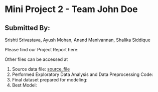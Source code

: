 # Mini Project 2 - Team John Doe

## Submitted By: 
Srishti Srivastava, Ayush Mohan, Anand Manivannan, Shalika Siddique

Please find our Project Report here: 

Other files can be accessed at <br />
1. Source data file: [source_file](https://github.com/ssrivas1/mini_project2/blob/main/XYZ_Bank_Deposit_Data_Classification.csv) <br />
2. Performed Exploratory Data Analysis and Data Preprocessing Code: <br />
3. Final dataset prepared for modeling: <br />
4. Best Model: <br />





